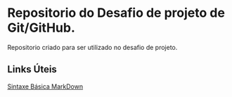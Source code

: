 # Repositorio do Desafio de projeto de Git/GitHub.
Repositorio criado para ser utilizado no desafio de projeto.

## Links Úteis
[Sintaxe Básica MarkDown](https://github.com/GustavoMendesOFC/dio-desafio-github-primeiro-repositorio.git)
